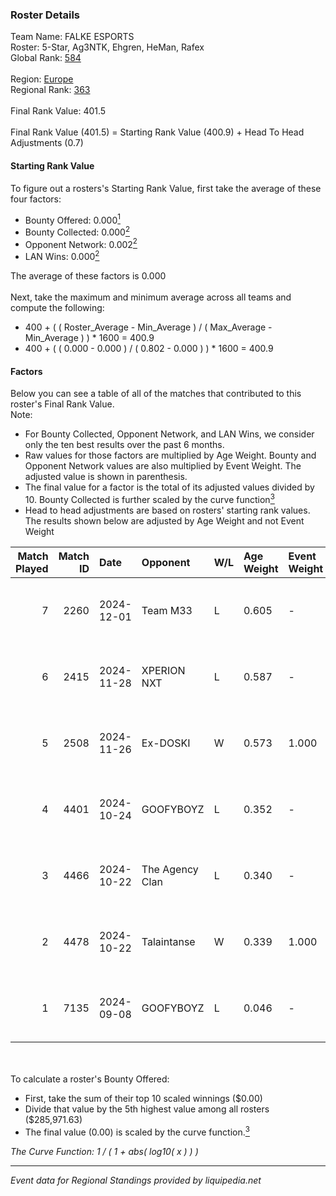 ### Roster Details<br />
Team Name: FALKE ESPORTS<br />
Roster: 5-Star, Ag3NTK, Ehgren, HeMan, Rafex<br />
Global Rank: [584](../../standings_global_2025_02_28.md)<br />
<br />
Region: [Europe]( ../../standings_europe_2025_02_28.md)<br />
Regional Rank: [363]( ../../standings_europe_2025_02_28.md)<br />
<br />
Final Rank Value:  401.5<br />
<br />
Final Rank Value (401.5) = Starting Rank Value (400.9) + Head To Head Adjustments (0.7)<br />

#### Starting Rank Value<br />
To figure out a rosters's Starting Rank Value, first take the average of these four factors:<br />
- Bounty Offered: 0.000[<sup>1</sup>](#table2)
- Bounty Collected: 0.000[<sup>2</sup>](#table1)
- Opponent Network: 0.002[<sup>2</sup>](#table1)
- LAN Wins: 0.000[<sup>2</sup>](#table1)

The average of these factors is 0.000<br />
<br />
Next, take the maximum and minimum average across all teams and compute the following:<br />
- 400 + ( ( Roster_Average - Min_Average ) / ( Max_Average - Min_Average ) ) * 1600 = 400.9
- 400 + ( ( 0.000 - 0.000 ) / ( 0.802 - 0.000 ) ) * 1600 = 400.9


#### Factors<br />
Below you can see a table of all of the matches that contributed to this roster's Final Rank Value.<br />
Note:<br />

- For Bounty Collected, Opponent Network, and LAN Wins, we consider only the ten best results over the past 6 months.
- Raw values for those factors are multiplied by Age Weight. Bounty and Opponent Network values are also multiplied by Event Weight. The adjusted value is shown in parenthesis.
- The final value for a factor is the total of its adjusted values divided by 10. Bounty Collected is further scaled by the curve function[<sup>3</sup>](#curveFunction)
- Head to head adjustments are based on rosters' starting rank values. The results shown below are adjusted by Age Weight and not Event Weight
<span id="table1"></span><br />


| Match Played | Match ID | Date       | Opponent        | W/L | Age Weight | Event Weight | Bounty Collected | Opponent Network | LAN Wins  | H2H Adj. | Roster                               |
| -: | -: | :- | :- | :- | :- | :- | :- | :- | :- | -: | :- |
|            7 |     2260 | 2024-12-01 | Team M33        | L   | 0.605      | -            | -                | -                | -         |    -9.91 | 5-Star, Ag3NTK, Ehgren, HeMan, Rafex |
|            6 |     2415 | 2024-11-28 | XPERION NXT     | L   | 0.587      | -            | -                | -                | -         |    -3.36 | 5-Star, Ag3NTK, Ehgren, HeMan, Rafex |
|            5 |     2508 | 2024-11-26 | Ex-DOSKI        | W   | 0.573      | 1.000        | 0.000 (0.000)    | 0.021 (0.012)    | 0 (0.000) |     8.80 | 5-Star, Ag3NTK, Ehgren, HeMan, Rafex |
|            4 |     4401 | 2024-10-24 | GOOFYBOYZ       | L   | 0.352      | -            | -                | -                | -         |    -1.07 | 5-Star, Ag3NTK, HeMan, Rafex, shin   |
|            3 |     4466 | 2024-10-22 | The Agency Clan | L   | 0.340      | -            | -                | -                | -         |    -0.59 | 5-Star, Ag3NTK, HeMan, Rafex, shin   |
|            2 |     4478 | 2024-10-22 | Talaintanse     | W   | 0.339      | 1.000        | 0.000 (0.000)    | 0.016 (0.005)    | 0 (0.000) |     6.92 | 5-Star, Ag3NTK, HeMan, Rafex, shin   |
|            1 |     7135 | 2024-09-08 | GOOFYBOYZ       | L   | 0.046      | -            | -                | -                | -         |    -0.13 | 5-Star, Ag3NTK, ar3a, GOYO007, Rafex |

<br />
<span id="table2"></span><br />
To calculate a roster's Bounty Offered:<br />

- First, take the sum of their top 10 scaled winnings ($0.00)
- Divide that value by the 5th highest value among all rosters ($285,971.63)
- The final value (0.00) is scaled by the curve function.[<sup>3</sup>](#curveFunction)

<span id="curveFunction"></span>_The Curve Function: 1 / ( 1 + abs( log10( x ) ) )_<br />

---
_Event data for Regional Standings provided by liquipedia.net_<br />
